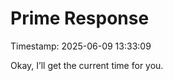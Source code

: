 # Prime Response
Timestamp: 2025-06-09 13:33:09

Okay, I’ll get the current time for you.
```{.script execute="Get-Date"}
```